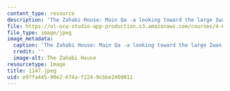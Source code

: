 ```yaml
---
content_type: resource
description: 'The Zahabi House: Main Qa -a looking toward the large Iwan.'
file: https://ol-ocw-studio-app-production.s3.amazonaws.com/courses/4-615-the-architecture-of-cairo-spring-2002/e97fa44590e2674af2249cbbe240d011_1147.jpeg
file_type: image/jpeg
image_metadata:
  caption: 'The Zahabi House: Main Qa -a looking toward the large Iwan.'
  credit: ''
  image-alt: The Zahabi House
resourcetype: Image
title: 1147.jpeg
uid: e97fa445-90e2-674a-f224-9cbbe240d011
---
```

